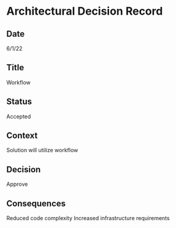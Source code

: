# Architectural Decision Record
## Date
6/1/22 

## Title
Workflow

## Status
Accepted

## Context 
Solution will utilize workflow

## Decision
Approve

## Consequences
Reduced code complexity
Increased infrastructure requirements

